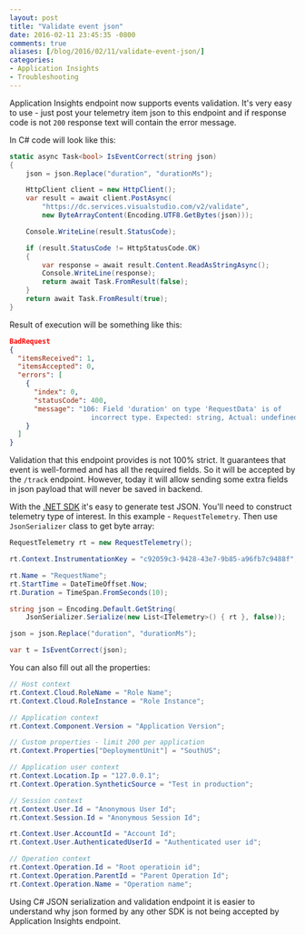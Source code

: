 ```yaml
---
layout: post
title: "Validate event json"
date: 2016-02-11 23:45:35 -0800
comments: true
aliases: [/blog/2016/02/11/validate-event-json/]
categories:
- Application Insights
- Troubleshooting 
---
```

Application Insights endpoint now supports events validation. It's very easy to use - just post your telemetry item json to this endpoint and if response code is not `200` response text will contain the error message.

In C# code will look like this:

``` csharp
static async Task<bool> IsEventCorrect(string json)
{
    json = json.Replace("duration", "durationMs");

    HttpClient client = new HttpClient();
    var result = await client.PostAsync(
        "https://dc.services.visualstudio.com/v2/validate", 
        new ByteArrayContent(Encoding.UTF8.GetBytes(json)));

    Console.WriteLine(result.StatusCode);

    if (result.StatusCode != HttpStatusCode.OK)
    {
        var response = await result.Content.ReadAsStringAsync();
        Console.WriteLine(response);
        return await Task.FromResult(false);
    }
    return await Task.FromResult(true);
}
```

Result of execution will be something like this:

``` json
BadRequest
{
  "itemsReceived": 1,
  "itemsAccepted": 0,
  "errors": [
    {
      "index": 0,
      "statusCode": 400,
      "message": "106: Field 'duration' on type 'RequestData' is of 
                    incorrect type. Expected: string, Actual: undefined"
    }
  ]
}
```

Validation that this endpoint provides is not 100% strict. It guarantees that event is well-formed and has all the required fields. So it will be accepted by the `/track` endpoint. However, today it will allow sending some extra fields in json payload that will never be saved in backend.


With the [.NET SDK](https://www.nuget.org/packages/Microsoft.ApplicationInsights/) it's easy to generate test JSON. You'll need to construct telemetry type of interest. In this example - `RequestTelemetry`. Then use `JsonSerializer` class to get byte array: 

``` csharp
RequestTelemetry rt = new RequestTelemetry();

rt.Context.InstrumentationKey = "c92059c3-9428-43e7-9b85-a96fb7c9488f";

rt.Name = "RequestName";
rt.StartTime = DateTimeOffset.Now;
rt.Duration = TimeSpan.FromSeconds(10);

string json = Encoding.Default.GetString(
    JsonSerializer.Serialize(new List<ITelemetry>() { rt }, false));

json = json.Replace("duration", "durationMs");

var t = IsEventCorrect(json);
```



You can also fill out all the properties:

``` csharp
// Host context
rt.Context.Cloud.RoleName = "Role Name";
rt.Context.Cloud.RoleInstance = "Role Instance";

// Application context
rt.Context.Component.Version = "Application Version";

// Custom properties - limit 200 per application
rt.Context.Properties["DeploymentUnit"] = "SouthUS";

// Application user context
rt.Context.Location.Ip = "127.0.0.1";
rt.Context.Operation.SyntheticSource = "Test in production";

// Session context
rt.Context.User.Id = "Anonymous User Id";
rt.Context.Session.Id = "Anonymous Session Id";

rt.Context.User.AccountId = "Account Id";
rt.Context.User.AuthenticatedUserId = "Authenticated user id";

// Operation context
rt.Context.Operation.Id = "Root operatioin id";
rt.Context.Operation.ParentId = "Parent Operation Id";
rt.Context.Operation.Name = "Operation name";
```

Using C# JSON serialization and validation endpoint it is easier to understand why json formed by any other SDK is not being accepted by Application Insights endpoint.   